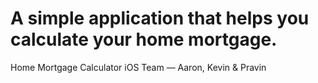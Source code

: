 # A simple application that helps you calculate your home mortgage.
Home Mortgage Calculator iOS Team — Aaron, Kevin & Pravin
